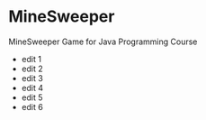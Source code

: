 # MineSweeper
MineSweeper Game for Java Programming Course

- edit 1
- edit 2
- edit 3
- edit 4
- edit 5
- edit 6
